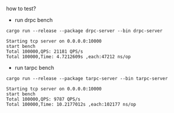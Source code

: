 how to test?


* run drpc bench
```
cargo run --release --package drpc-server --bin drpc-server
```
```log
Starting tcp server on 0.0.0.0:10000
start bench
Total 100000,QPS: 21181 QPS/s
Total 100000,Time: 4.7212609s ,each:47212 ns/op
```

* run tarpc bench
```
cargo run --release --package tarpc-server --bin tarpc-server
```

```log
Starting tcp server on 0.0.0.0:10000
start bench
Total 100000,QPS: 9787 QPS/s
Total 100000,Time: 10.2177012s ,each:102177 ns/op
```